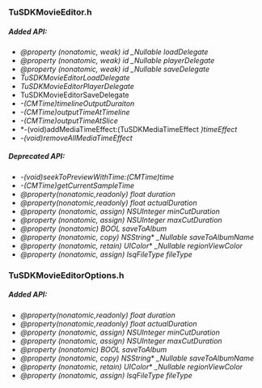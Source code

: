 ###  TuSDKMovieEditor.h

##### Added API:
- *@property (nonatomic, weak) id <TuSDKMovieEditorLoadDelegate> _Nullable loadDelegate*
- *@property (nonatomic, weak) id <TuSDKMovieEditorPlayerDelegate> _Nullable playerDelegate* 
- *@property (nonatomic, weak) id <TuSDKMovieEditorSaveDelegate> _Nullable saveDelegate*
- *TuSDKMovieEditorLoadDelegate*
- *TuSDKMovieEditorPlayerDelegate*
- TuSDKMovieEditorSaveDelegate
- *-(CMTime)timelineOutputDuraiton*
- *-(CMTime)outputTimeAtTimeline*
- *-(CMTime)outputTimeAtSlice*
- *-(void)addMediaTimeEffect:(TuSDKMediaTimeEffect *)timeEffect*
- *-(void)removeAllMediaTimeEffect*

##### Deprecated API:
-	*-(void)seekToPreviewWithTime:(CMTime)time*
-	*-(CMTime)getCurrentSampleTime*
-	*@property(nonatomic,readonly) float duration*
-	*@property(nonatomic,readonly) float actualDuration*
-	*@property (nonatomic, assign) NSUInteger minCutDuration*
-	*@property (nonatomic, assign) NSUInteger maxCutDuration*
-	*@property (nonatomic) BOOL saveToAlbum*
-	*@property (nonatomic, copy) NSString** *_Nullable saveToAlbumName*
- *@property (nonatomic, retain) UIColor** *_Nullable regionViewColor*
-	*@property (nonatomic, assign) lsqFileType fileType*

### TuSDKMovieEditorOptions.h

##### Added API:
-	*@property(nonatomic,readonly) float duration*
-	*@property(nonatomic,readonly) float actualDuration*
-	*@property (nonatomic, assign) NSUInteger minCutDuration*
-	*@property (nonatomic, assign) NSUInteger maxCutDuration*
-	*@property (nonatomic) BOOL saveToAlbum*
-	*@property (nonatomic, copy) NSString** *_Nullable saveToAlbumName*
- *@property (nonatomic, retain) UIColor** *_Nullable regionViewColor*
-	*@property (nonatomic, assign) lsqFileType fileType*


